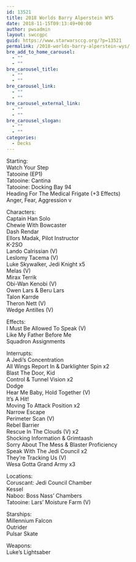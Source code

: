 ```yaml
---
id: 13521
title: 2018 Worlds Barry Alperstein WYS
date: 2018-11-15T09:13:49+00:00
author: pwsadmin
layout: swccgpc
guid: https://www.starwarsccg.org/?p=13521
permalink: /2018-worlds-barry-alperstein-wys/
bre_add_to_home_carousel:
  - ""
  - ""
bre_carousel_title:
  - ""
  - ""
bre_carousel_link:
  - ""
  - ""
bre_carousel_external_link:
  - ""
  - ""
bre_carousel_slogan:
  - ""
  - ""
categories:
  - Decks
---
```

Starting:  
Watch Your Step  
Tatooine (EP1)  
Tatooine: Cantina  
Tatooine: Docking Bay 94  
Heading For The Medical Frigate (+3 Effects)  
Anger, Fear, Aggression v

Characters:  
Captain Han Solo  
Chewie With Bowcaster  
Dash Rendar  
Ellors Madak, Pilot Instructor  
K-2SO  
Lando Calrissian (V)  
Leslomy Tacema (V)  
Luke Skywalker, Jedi Knight x5  
Melas (V)  
Mirax Terrik  
Obi-Wan Kenobi (V)  
Owen Lars & Beru Lars  
Talon Karrde  
Theron Nett (V)  
Wedge Antilles (V)

Effects:  
I Must Be Allowed To Speak (V)  
Like My Father Before Me  
Squadron Assignments

Interrupts:  
A Jedi&#8217;s Concentration  
All Wings Report In & Darklighter Spin x2  
Blast The Door, Kid  
Control & Tunnel Vision x2  
Dodge  
Hear Me Baby, Hold Together (V)  
It’s A Hit!  
Moving To Attack Position x2  
Narrow Escape  
Perimeter Scan (V)  
Rebel Barrier  
Rescue In The Clouds (V) x2  
Shocking Information & Grimtaash  
Sorry About The Mess & Blaster Proficiency  
Speak With The Jedi Council x2  
They&#8217;re Tracking Us (V)  
Wesa Gotta Grand Army x3

Locations:  
Coruscant: Jedi Council Chamber  
Kessel  
Naboo: Boss Nass’ Chambers  
Tatooine: Lars’ Moisture Farm (V)

Starships:  
Millennium Falcon  
Outrider  
Pulsar Skate

Weapons:  
Luke’s Lightsaber